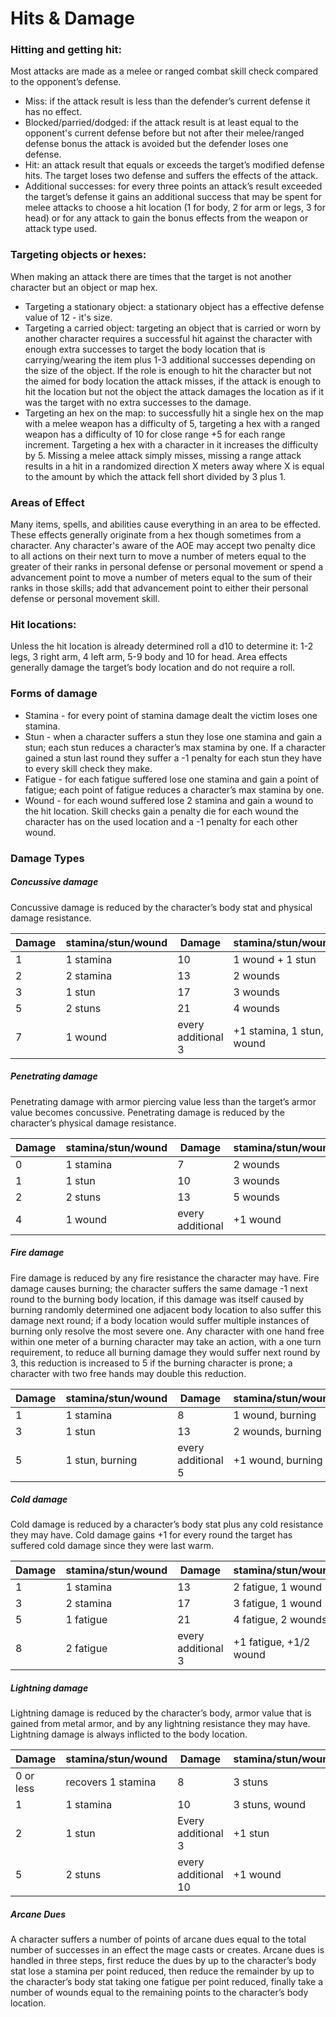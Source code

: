# Hits & Damage

### Hitting and getting hit:
Most attacks are made as a melee or ranged combat skill check compared to the opponent’s defense.
* Miss: if the attack result is less than the defender’s current defense it has no effect.
* Blocked/parried/dodged: if the attack result is at least equal to the opponent's current defense before but not after their melee/ranged defense bonus the attack is avoided but the defender loses one defense.
* Hit: an attack result that equals or exceeds the target’s modified defense hits. The target loses two defense and suffers the effects of the attack.
* Additional successes: for every three points an attack’s result exceeded the target’s defense it gains an additional success that may be spent for melee attacks to choose a hit location (1 for body, 2 for arm or legs, 3 for head) or for any attack to gain the bonus effects from the weapon or attack type used.

### Targeting objects or hexes:
When making an attack there are times that the target is not another character but an object or map hex.
* Targeting a stationary object: a stationary object has a effective defense value of 12 - it's size.
* Targeting a carried object: targeting an object that is carried or worn by another character requires a successful hit against the character with enough extra successes to target the body location that is carrying/wearing the item plus 1-3 additional successes depending on the size of the object. If the role is enough to hit the character but not the aimed for body location the attack misses, if the attack is enough to hit the location but not the object the attack damages the location as if it was the target with no extra successes to the damage.
* Targeting an hex on the map: to successfully hit a single hex on the map with a melee weapon has a difficulty of 5, targeting a hex with a ranged weapon has a difficulty of 10 for close range +5 for each range increment. Targeting a hex with a character in it increases the difficulty by 5. Missing a melee attack simply misses, missing a range attack results in a hit in a randomized direction X meters away where X is equal to the amount by which the attack fell short divided by 3 plus 1.

### Areas of Effect
Many items, spells, and abilities cause everything in an area to be effected. These effects generally originate from a hex though sometimes from a character. Any character's aware of the AOE may accept two penalty dice to all actions on their next turn to move a number of meters equal to the greater of their ranks in personal defense or personal movement or spend a advancement point to move a number of meters equal to the sum of their ranks in those skills; add that advancement point to either their personal defense or personal movement skill.  

### Hit locations:
Unless the hit location is already determined roll a d10 to determine it: 1-2 legs, 3 right arm, 4 left arm, 5-9 body and 10 for head. Area effects generally damage the target’s body location and do not require a roll.

### Forms of damage
* Stamina - for every point of stamina damage dealt the victim loses one stamina.
* Stun - when a character suffers a stun they lose one stamina and gain a stun; each stun reduces a character’s max stamina by one. If a character gained a stun last round they suffer a -1 penalty for each stun they have to every skill check they make.
* Fatigue - for each fatigue suffered lose one stamina and gain a point of fatigue; each point of fatigue reduces a character’s max stamina by one.
* Wound - for each wound suffered lose 2 stamina and gain a wound to the hit location. Skill checks gain a penalty die for each wound the character has on the used location and a -1 penalty for each other wound.

### Damage Types
##### Concussive damage
Concussive damage is reduced by the character’s body stat and physical damage resistance.

| Damage | stamina/stun/wound | Damage | stamina/stun/wound
| --- | --- | ---| ---
| 1 | 1 stamina | 10 | 1 wound + 1 stun
| 2 | 2 stamina | 13 | 2 wounds
| 3 | 1 stun | 17 | 3 wounds
| 5 | 2 stuns | 21 | 4 wounds
| 7 | 1 wound | every additional 3 | +1 stamina, 1 stun, 1 wound

##### Penetrating damage
Penetrating damage with armor piercing value less than the target’s armor value becomes concussive. Penetrating damage is reduced by the character’s physical damage resistance.

| Damage | stamina/stun/wound | Damage | stamina/stun/wound |
| --- | --- | ---| --- |
| 0 | 1 stamina | 7 | 2 wounds |
| 1 | 1 stun | 10 | 3 wounds |
| 2 | 2 stuns | 13 | 5 wounds |
| 4 | 1 wound | every additional | +1 wound |

##### Fire damage
Fire damage is reduced by any fire resistance the character may have. Fire damage causes burning; the character suffers the same damage -1 next round to the burning body location, if this damage was itself caused by burning randomly determined one adjacent body location to also suffer this damage next round; if a body location would suffer multiple instances of burning only resolve the most severe one. Any character with one hand free within one meter of a burning character may take an action, with a one turn requirement, to reduce all burning damage they would suffer next round by 3, this reduction is increased to 5 if the burning character is prone; a character with two free hands may double this reduction.

|Damage | stamina/stun/wound | Damage | stamina/stun/wound
| --- | --- | ---| ---
| 1 | 1 stamina | 8 | 1 wound, burning
| 3 | 1 stun | 13 | 2 wounds, burning
| 5 | 1 stun, burning | every additional 5 | +1 wound, burning|

##### Cold damage
Cold damage is reduced by a character’s body stat plus any cold resistance they may have. Cold damage gains +1 for every round the target has suffered cold damage since they were last warm.

| Damage | stamina/stun/wound | Damage | stamina/stun/wound
| --- | --- | ---| ---
|1 | 1 stamina | 13 | 2 fatigue, 1 wound
| 3 | 2 stamina | 17 | 3 fatigue, 1 wound
| 5 | 1 fatigue | 21 | 4 fatigue, 2 wounds
| 8 | 2 fatigue | every additional 3 | +1 fatigue, +1/2 wound

<div class="page-break"></div>

##### Lightning damage
Lightning damage is reduced by the character’s body, armor value that is gained from metal armor, and by any lightning resistance they may have. Lightning damage is always inflicted to the body location.

| Damage | stamina/stun/wound | Damage | stamina/stun/wound
| --- | --- | ---| ---
| 0 or less | recovers 1 stamina | 8 | 3 stuns
| 1 | 1 stamina | 10 | 3 stuns,  wound
| 2 | 1 stun | Every additional 3 | +1 stun
| 5 | 2 stuns | every additional 10| +1 wound

##### Arcane Dues
A character suffers a number of points of arcane dues equal to the total number of successes in an effect the mage casts or creates. Arcane dues is handled in three steps, first reduce the dues by up to the character’s body stat lose a stamina per point reduced, then reduce the remainder by up to the character’s body stat taking one fatigue per point reduced, finally take a number of wounds equal to the remaining points to the character’s body location.
